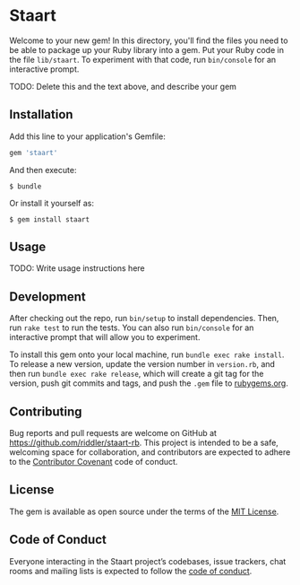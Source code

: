 # Staart

Welcome to your new gem! In this directory, you'll find the files you need to be able to package up your Ruby library into a gem. Put your Ruby code in the file `lib/staart`. To experiment with that code, run `bin/console` for an interactive prompt.

TODO: Delete this and the text above, and describe your gem

## Installation

Add this line to your application's Gemfile:

```ruby
gem 'staart'
```

And then execute:

    $ bundle

Or install it yourself as:

    $ gem install staart

## Usage

TODO: Write usage instructions here

## Development

After checking out the repo, run `bin/setup` to install dependencies. Then, run `rake test` to run the tests. You can also run `bin/console` for an interactive prompt that will allow you to experiment.

To install this gem onto your local machine, run `bundle exec rake install`. To release a new version, update the version number in `version.rb`, and then run `bundle exec rake release`, which will create a git tag for the version, push git commits and tags, and push the `.gem` file to [rubygems.org](https://rubygems.org).

## Contributing

Bug reports and pull requests are welcome on GitHub at https://github.com/riddler/staart-rb. This project is intended to be a safe, welcoming space for collaboration, and contributors are expected to adhere to the [Contributor Covenant](http://contributor-covenant.org) code of conduct.

## License

The gem is available as open source under the terms of the [MIT License](https://opensource.org/licenses/MIT).

## Code of Conduct

Everyone interacting in the Staart project’s codebases, issue trackers, chat rooms and mailing lists is expected to follow the [code of conduct](https://github.com/riddler/staarts-rb/blob/master/CODE_OF_CONDUCT.md).

